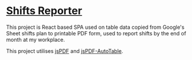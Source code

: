 # [Shifts Reporter](https://szuvi.netlify.com)

This project is React based SPA used on table data copied from Google's Sheet shifts plan to printable PDF form, used to report shifts by the end of month at my workplace.

This project utilises [jsPDF](https://github.com/MrRio/jsPDF) and [jsPDF-AutoTable](https://github.com/simonbengtsson/jsPDF-AutoTable).

